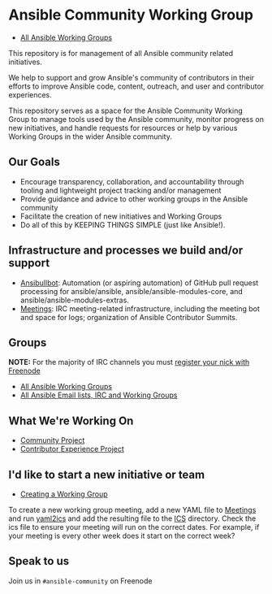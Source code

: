 # Ansible Community Working Group

* [All Ansible Working Groups](https://github.com/ansible/community/wiki)

This repository is for management of all Ansible community related initiatives.

We help to support and grow Ansible's community of contributors in their efforts to improve Ansible code, content, outreach, and user and contributor experiences.

This repository serves as a space for the Ansible Community Working Group to manage tools used by the Ansible community, monitor progress on new initiatives, and handle requests for resources or help by various Working Groups in the wider Ansible community.

## Our Goals

* Encourage transparency, collaboration, and accountability through tooling and lightweight project tracking and/or management
* Provide guidance and advice to other working groups in the Ansible community
* Facilitate the creation of new initiatives and Working Groups
* Do all of this by KEEPING THINGS SIMPLE (just like Ansible!).

## Infrastructure and processes we build and/or support

* [Ansibullbot](https://github.com/ansible/ansibullbot): Automation (or aspiring automation) of GitHub pull request processing for ansible/ansible, ansible/ansible-modules-core, and ansible/ansible-modules-extras.
* [Meetings](https://github.com/ansible/community/tree/main/meetings): IRC meeting-related infrastructure, including the meeting bot and space for logs; organization of Ansible Contributor Summits.

## Groups

**NOTE:** For the majority of IRC channels you must [register your nick with Freenode](https://freenode.net/kb/answer/registration)

* [All Ansible Working Groups](https://github.com/ansible/community/wiki)
* [All Ansible Email lists, IRC and Working Groups](https://docs.ansible.com/ansible/devel/community/communication.html)

## What We're Working On

* [Community Project](https://github.com/ansible/community/projects/1)
* [Contributor Experience Project](https://github.com/orgs/ansible/projects/2)

## I'd like to start a new initiative or team

* [Creating a Working Group](WORKING-GROUPS.md)

To create a new working group meeting, add a new YAML file to [Meetings](https://github.com/ansible/community/tree/main/meetings) and run [yaml2ics](https://pypi.org/project/yaml2ical/) and add the resulting file to the [ICS](https://github.com/ansible/community/tree/main/meetings/ics/) directory.  Check the ics file to ensure your meeting will run on the correct dates.  For example, if your meeting is every other week does it start on the correct week?

## Speak to us

Join us in `#ansible-community` on Freenode
